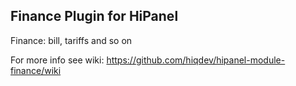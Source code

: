 Finance Plugin for HiPanel
--------------------------

Finance: bill, tariffs and so on

For more info see wiki:
https://github.com/hiqdev/hipanel-module-finance/wiki
